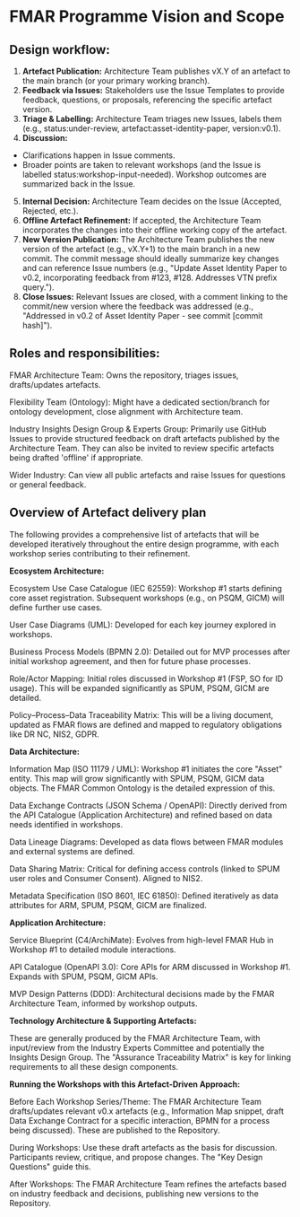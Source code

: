 # FMAR Programme Vision and Scope

## Design workflow:

1. **Artefact Publication:** Architecture Team publishes vX.Y of an artefact to the main branch (or your primary working branch).
2. **Feedback via Issues:** Stakeholders use the Issue Templates to provide feedback, questions, or proposals, referencing the specific artefact version.
3. **Triage & Labelling:** Architecture Team triages new Issues, labels them (e.g., status:under-review, artefact:asset-identity-paper, version:v0.1).
4. **Discussion:**
- Clarifications happen in Issue comments.
- Broader points are taken to relevant workshops (and the Issue is labelled status:workshop-input-needed). Workshop outcomes are summarized back in the Issue.
5. **Internal Decision:** Architecture Team decides on the Issue (Accepted, Rejected, etc.).
6. **Offline Artefact Refinement:** If accepted, the Architecture Team incorporates the changes into their offline working copy of the artefact.
7. **New Version Publication:** The Architecture Team publishes the new version of the artefact (e.g., vX.Y+1) to the main branch in a new commit. The commit message should ideally summarize key changes and can reference Issue numbers (e.g., "Update Asset Identity Paper to v0.2, incorporating feedback from #123, #128. Addresses VTN prefix query.").
8. **Close Issues:** Relevant Issues are closed, with a comment linking to the commit/new version where the feedback was addressed (e.g., "Addressed in v0.2 of Asset Identity Paper - see commit [commit hash]").






## Roles and responsibilities:

FMAR Architecture Team: Owns the repository, triages issues, drafts/updates artefacts.

Flexibility Team (Ontology): Might have a dedicated section/branch for ontology development, close alignment with Architecture team.

Industry Insights Design Group & Experts Group: Primarily use GitHub Issues to provide structured feedback on draft artefacts published by the Architecture Team. They can also be invited to review specific artefacts being drafted 'offline' if appropriate.

Wider Industry: Can view all public artefacts and raise Issues for questions or general feedback. 


## Overview of Artefact delivery plan

The following provides a comprehensive list of artefacts that will be developed iteratively throughout the entire design programme, with each workshop series contributing to their refinement.

**Ecosystem Architecture:**

Ecosystem Use Case Catalogue (IEC 62559): Workshop #1 starts defining core asset registration. Subsequent workshops (e.g., on PSQM, GICM) will define further use cases.

User Case Diagrams (UML): Developed for each key journey explored in workshops.

Business Process Models (BPMN 2.0): Detailed out for MVP processes after initial workshop agreement, and then for future phase processes.

Role/Actor Mapping: Initial roles discussed in Workshop #1 (FSP, SO for ID usage). This will be expanded significantly as SPUM, PSQM, GICM are detailed.

Policy–Process–Data Traceability Matrix: This will be a living document, updated as FMAR flows are defined and mapped to regulatory obligations like DR NC, NIS2, GDPR.

**Data Architecture:**

Information Map (ISO 11179 / UML): Workshop #1 initiates the core "Asset" entity. This map will grow significantly with SPUM, PSQM, GICM data objects. The FMAR Common Ontology is the detailed expression of this.

Data Exchange Contracts (JSON Schema / OpenAPI): Directly derived from the API Catalogue (Application Architecture) and refined based on data needs identified in workshops.

Data Lineage Diagrams: Developed as data flows between FMAR modules and external systems are defined.

Data Sharing Matrix: Critical for defining access controls (linked to SPUM user roles and Consumer Consent). Aligned to NIS2.

Metadata Specification (ISO 8601, IEC 61850): Defined iteratively as data attributes for ARM, SPUM, PSQM, GICM are finalized.

**Application Architecture:**

Service Blueprint (C4/ArchiMate): Evolves from high-level FMAR Hub in Workshop #1 to detailed module interactions.

API Catalogue (OpenAPI 3.0): Core APIs for ARM discussed in Workshop #1. Expands with SPUM, PSQM, GICM APIs.

MVP Design Patterns (DDD): Architectural decisions made by the FMAR Architecture Team, informed by workshop outputs.

**Technology Architecture & Supporting Artefacts:** 

These are generally produced by the FMAR Architecture Team, with input/review from the Industry Experts Committee and potentially the Insights Design Group. The "Assurance Traceability Matrix" is key for linking requirements to all these design components.

**Running the Workshops with this Artefact-Driven Approach:**

Before Each Workshop Series/Theme: The FMAR Architecture Team drafts/updates relevant v0.x artefacts (e.g., Information Map snippet, draft Data Exchange Contract for a specific interaction, BPMN for a process being discussed). These are published to the Repository.

During Workshops: Use these draft artefacts as the basis for discussion. Participants review, critique, and propose changes. The "Key Design Questions" guide this.

After Workshops: The FMAR Architecture Team refines the artefacts based on industry feedback and decisions, publishing new versions to the Repository.
